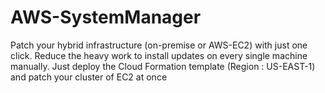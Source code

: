 # AWS-SystemManager
Patch your hybrid infrastructure (on-premise or AWS-EC2) with just one click. Reduce the heavy work to install updates on every single machine manually.
Just deploy the Cloud Formation template (Region : US-EAST-1) and patch your cluster of EC2 at once
